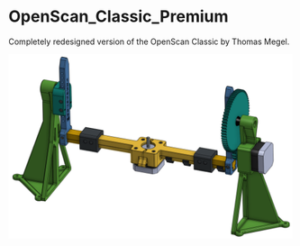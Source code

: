 # OpenScan_Classic_Premium
Completely redesigned version of the OpenScan Classic by Thomas Megel.

![Picture of assembly](/pictures/ZB_OpenScan.png)
